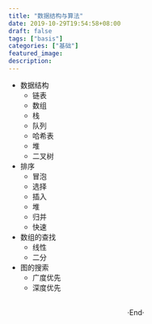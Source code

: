 ```yaml
---
title: "数据结构与算法"
date: 2019-10-29T19:54:58+08:00
draft: false
tags: ["basis"]
categories: ["基础"]
featured_image: 
description: 
---
```


- 数据结构
  - 链表
  - 数组
  - 栈
  - 队列
  - 哈希表
  - 堆
  - 二叉树
- 排序
  - 冒泡
  - 选择
  - 插入
  - 堆
  - 归并
  - 快速
- 数组的查找
  - 线性
  - 二分
- 图的搜索
  - 广度优先
  - 深度优先
  
<br>

<center>  ·End·  </center>